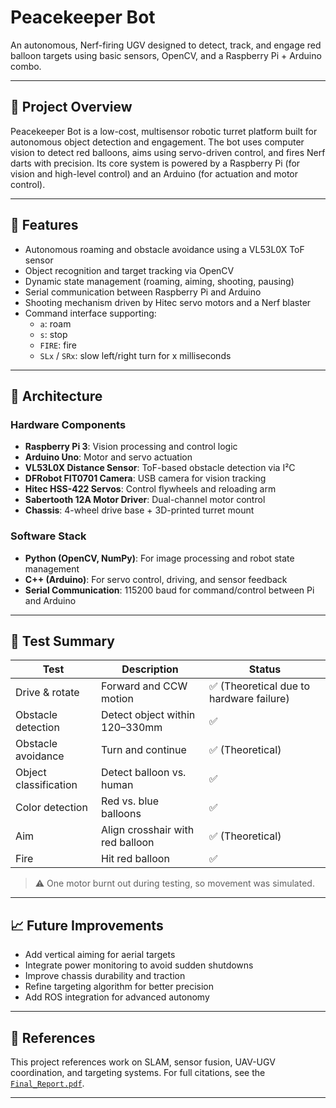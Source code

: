 # Peacekeeper Bot

An autonomous, Nerf-firing UGV designed to detect, track, and engage red balloon targets using basic sensors, OpenCV, and a Raspberry Pi + Arduino combo.

---

## 📌 Project Overview

Peacekeeper Bot is a low-cost, multisensor robotic turret platform built for autonomous object detection and engagement. The bot uses computer vision to detect red balloons, aims using servo-driven control, and fires Nerf darts with precision. Its core system is powered by a Raspberry Pi (for vision and high-level control) and an Arduino (for actuation and motor control).

---

## 🎯 Features

- Autonomous roaming and obstacle avoidance using a VL53L0X ToF sensor
- Object recognition and target tracking via OpenCV
- Dynamic state management (roaming, aiming, shooting, pausing)
- Serial communication between Raspberry Pi and Arduino
- Shooting mechanism driven by Hitec servo motors and a Nerf blaster
- Command interface supporting:
  - `a`: roam
  - `s`: stop
  - `FIRE`: fire
  - `SLx` / `SRx`: slow left/right turn for x milliseconds

---

## 🧠 Architecture

### Hardware Components

- **Raspberry Pi 3**: Vision processing and control logic
- **Arduino Uno**: Motor and servo actuation
- **VL53L0X Distance Sensor**: ToF-based obstacle detection via I²C
- **DFRobot FIT0701 Camera**: USB camera for vision tracking
- **Hitec HSS-422 Servos**: Control flywheels and reloading arm
- **Sabertooth 12A Motor Driver**: Dual-channel motor control
- **Chassis**: 4-wheel drive base + 3D-printed turret mount

### Software Stack

- **Python (OpenCV, NumPy)**: For image processing and robot state management
- **C++ (Arduino)**: For servo control, driving, and sensor feedback
- **Serial Communication**: 115200 baud for command/control between Pi and Arduino

---

## 🧪 Test Summary

| Test | Description | Status |
|------|-------------|--------|
| Drive & rotate | Forward and CCW motion | ✅ (Theoretical due to hardware failure) |
| Obstacle detection | Detect object within 120–330mm | ✅ |
| Obstacle avoidance | Turn and continue | ✅ (Theoretical) |
| Object classification | Detect balloon vs. human | ✅ |
| Color detection | Red vs. blue balloons | ✅ |
| Aim | Align crosshair with red balloon | ✅ (Theoretical) |
| Fire | Hit red balloon | ✅ |

> ⚠️ One motor burnt out during testing, so movement was simulated.

---

## 📈 Future Improvements

- Add vertical aiming for aerial targets
- Integrate power monitoring to avoid sudden shutdowns
- Improve chassis durability and traction
- Refine targeting algorithm for better precision
- Add ROS integration for advanced autonomy

---

## 🧾 References

This project references work on SLAM, sensor fusion, UAV-UGV coordination, and targeting systems. For full citations, see the [`Final_Report.pdf`](./Peacekeeper%20Bot%20-Final%20Report.pdf).

---


